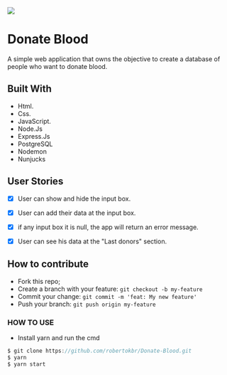 
<img src="https://github.com/robertokbr/Donate-Blood/blob/master/RunningGif/WhvLsNrFRV.gif" /><br>




# Donate Blood

A simple web application that owns the objective to create a database of people who want to donate blood.


## Built With

* Html.
* Css.
* JavaScript.
* Node.Js
* Express.Js
* PostgreSQL
* Nodemon
* Nunjucks
 
## User Stories

- [x] User can show and hide the input box.
- [x] User can add their data at the input box.
- [x] if any input box it is null, the app will return an error message.
- [x] User can see his data at the "Last donors" section.


## How to contribute

- Fork this repo;
- Create a branch with your feature: `git checkout -b my-feature`
- Commit your change: `git commit -m 'feat: My new feature'`
- Push your branch: `git push origin my-feature`

### HOW TO USE

- Install yarn and run the cmd

```jsx
$ git clone https://github.com/robertokbr/Donate-Blood.git
$ yarn
$ yarn start
```


